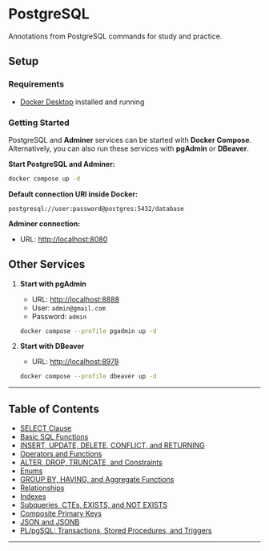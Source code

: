 # PostgreSQL

Annotations from PostgreSQL commands for study and practice.

## Setup

### Requirements

* [Docker Desktop](https://www.docker.com/products/docker-desktop) installed and running

### Getting Started

PostgreSQL and **Adminer** services can be started with **Docker Compose**. Alternatively, you can also run these services with **pgAdmin** or **DBeaver**.

**Start PostgreSQL and Adminer:**

```bash
docker compose up -d
```

**Default connection URI inside Docker:**

```
postgresql://user:password@postgres:5432/database
```

**Adminer connection:**

* URL: [http://localhost:8080](http://localhost:8080)

## Other Services

1. **Start with pgAdmin**

   * URL: [http://localhost:8888](http://localhost:8888)
   * User: `admin@gmail.com`
   * Password: `admin`

   ```bash
   docker compose --profile pgadmin up -d
   ```

2. **Start with DBeaver**

   * URL: [http://localhost:8978](http://localhost:8978)

   ```bash
   docker compose --profile dbeaver up -d
   ```

---

## Table of Contents

* [SELECT Clause](/docs/select.md)
* [Basic SQL Functions](/docs/basic-functions.md)
* [INSERT, UPDATE, DELETE, CONFLICT, and RETURNING](/docs/insert-update-delete.md)
* [Operators and Functions](/docs/operators.md)
* [ALTER, DROP, TRUNCATE, and Constraints](/docs/alter-table.md)
* [Enums](/docs/enums.md)
* [GROUP BY, HAVING, and Aggregate Functions](/docs/group-by.md)
* [Relationships](/docs/relationships.md)
* [Indexes](/docs/indexes.md)
* [Subqueries, CTEs, EXISTS, and NOT EXISTS](/docs/subqueries.md)
* [Composite Primary Keys](/docs/composite-primary-keys.md)
* [JSON and JSONB](/docs/json.md)
* [PL/pgSQL: Transactions, Stored Procedures, and Triggers](/docs/plpgsql.md)

---

